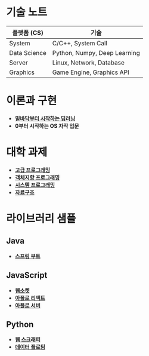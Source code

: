 # 기술 노트

| 플랫폼 (CS)  | 기술                         |
| ------------ | ---------------------------- |
| System       | C/C++, System Call           |
| Data Science | Python, Numpy, Deep Learning |
| Server       | Linux, Network, Database     |
| Graphics     | Game Engine, Graphics API    |

# 이론과 구현

- [**밑바닥부터 시작하는 딥러닝**](https://github.com/yurucoder/FishDL)
- **0부터 시작하는 OS 자작 입문**

# 대학 과제

- [**고급 프로그래밍**](https://github.com/yurucoder/java-programming)
- [**객체지향 프로그래밍**](https://github.com/yurucoder/structured-c)
- [**시스템 프로그래밍**](https://github.com/yurucoder/system-programming)
- [**자료구조**](https://github.com/yurucoder/data-structure)

# 라이브러리 샘플

## Java

- [**스프링 부트**](https://github.com/yurucoder/simple-spring)

## JavaScript

- [**웹소켓**](https://github.com/yurucoder/noom)
- [**아폴로 리액트**](https://github.com/yurucoder/apollo-movie)
- [**아폴로 서버**](https://github.com/yurucoder/graphql-api)

## Python

- [**웹 스크래퍼**](https://github.com/yurucoder/py-scrapper)
- [**데이터 플로팅**](https://github.com/yurucoder/corona-dashboard)
